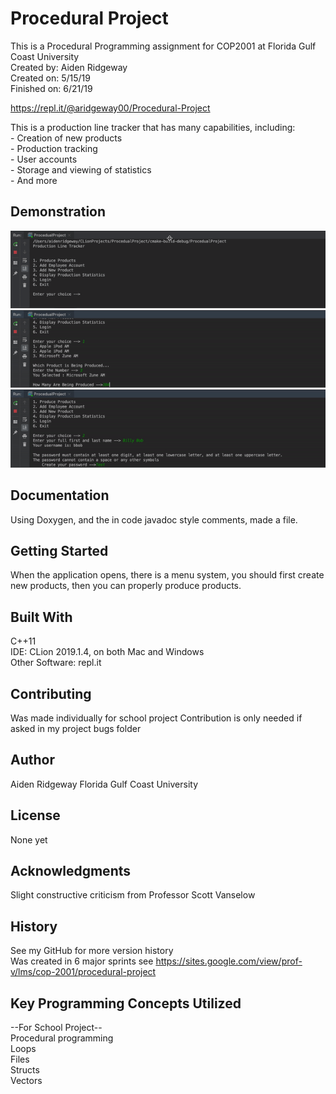 
# Procedural Project
This is a Procedural Programming assignment for COP2001 at Florida Gulf Coast University<br>
Created by: Aiden Ridgeway<br>
Created on: 5/15/19<br>
Finished on: 6/21/19<br>

https://repl.it/@aridgeway00/Procedural-Project

This is a production line tracker that has many capabilities, including:<br>
    - Creation of new products<br>
    - Production tracking<br>
    - User accounts<br>
    - Storage and viewing of statistics<br>
    - And more
    


## Demonstration
![](.idea/ezgif.com-video-to-gif.gif)
![](.idea/ezgif.com-video-to-gif-2.gif)
![](.idea/ezgif.com-video-to-gif-3.gif)

## Documentation
Using Doxygen, and the in code javadoc style comments, made a file.


## Getting Started
When the application opens, there is a menu system, 
you should first create new products, then you can properly produce products.<br>


## Built With
C++11<br>
IDE: CLion 2019.1.4, on both Mac and Windows<br>
Other Software: repl.it


## Contributing
Was made individually for school project
Contribution is only needed if asked in my project bugs folder

## Author
Aiden Ridgeway
Florida Gulf Coast University

## License
None yet

## Acknowledgments
Slight constructive criticism from Professor Scott Vanselow


## History

See my GitHub for more version history<br>
Was created in 6 major sprints see https://sites.google.com/view/prof-v/lms/cop-2001/procedural-project <br>

## Key Programming Concepts Utilized
--For School Project--<br>
Procedural programming<br>
Loops<br>
Files<br>
Structs<br>
Vectors<br>


